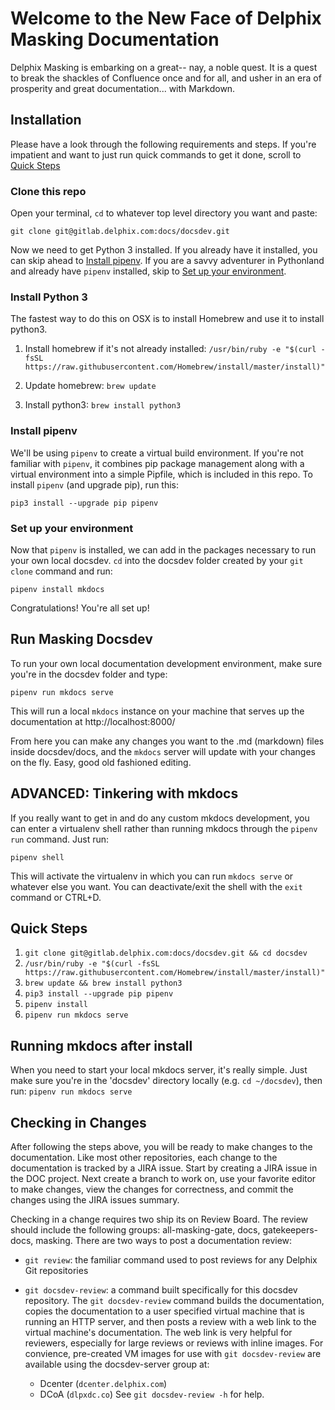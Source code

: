 # Welcome to the New Face of Delphix Masking Documentation

Delphix Masking is embarking on a great-- nay, a noble quest. It is a quest to break the shackles of Confluence once and for all, and usher in an era of prosperity and great documentation... with Markdown.

## Installation

Please have a look through the following requirements and steps. If you're impatient and want to just run quick commands to get it done, scroll to [Quick Steps](#quick-steps)

### Clone this repo

Open your terminal, ```cd``` to whatever top level directory you want and paste:

`git clone git@gitlab.delphix.com:docs/docsdev.git`

Now we need to get Python 3 installed. If you already have it installed, you can skip ahead to [Install pipenv](#install-pipenv). If you are a savvy adventurer in Pythonland and already have `pipenv` installed, skip to [Set up your environment](#set-up-your-environment).

### Install Python 3

The fastest way to do this on OSX is to install Homebrew and use it to install python3.

1. Install homebrew if it's not already installed: `/usr/bin/ruby -e "$(curl -fsSL https://raw.githubusercontent.com/Homebrew/install/master/install)"`

2. Update homebrew: `brew update`

3. Install python3: `brew install python3`


### Install pipenv

We'll be using `pipenv` to create a virtual build environment. If you're not familiar with `pipenv`, it combines pip package management along with a virtual environment into a simple Pipfile, which is included in this repo. To install `pipenv` (and upgrade pip), run this:

`pip3 install --upgrade pip pipenv`

### Set up your environment

Now that `pipenv` is installed, we can add in the packages necessary to run your own local docsdev. `cd` into the docsdev folder created by your `git clone` command and run:

`pipenv install mkdocs`

Congratulations! You're all set up!

## Run Masking Docsdev

To run your own local documentation development environment, make sure you're in the docsdev folder and type:

`pipenv run mkdocs serve`

This will run a local `mkdocs` instance on your machine that serves up the documentation at http://localhost:8000/

From here you can make any changes you want to the .md (markdown) files inside docsdev/docs, and the `mkdocs` server will update with your changes on the fly. Easy, good old fashioned editing. 

## ADVANCED: Tinkering with mkdocs

If you really want to get in and do any custom mkdocs development, you can enter a virtualenv shell rather than running mkdocs through the `pipenv run` command. Just run:

`pipenv shell`

This will activate the virtualenv in which you can run `mkdocs serve` or whatever else you want. You can deactivate/exit the shell with the `exit` command or CTRL+D.

## Quick Steps

1. `git clone git@gitlab.delphix.com:docs/docsdev.git && cd docsdev`
2. `/usr/bin/ruby -e "$(curl -fsSL https://raw.githubusercontent.com/Homebrew/install/master/install)"`
3. `brew update && brew install python3`
4. `pip3 install --upgrade pip pipenv`
5. `pipenv install`
6. `pipenv run mkdocs serve`

## Running mkdocs after install

When you need to start your local mkdocs server, it's really simple. Just make sure you're in the 'docsdev' directory locally (e.g. `cd ~/docsdev`), then run: `pipenv run mkdocs serve`

## Checking in Changes

After following the steps above, you will be ready to make changes to the documentation. Like most other repositories, each change to the documentation is tracked by a JIRA issue. Start by creating a JIRA issue in the DOC project. Next create a branch to work on, use your favorite editor to make changes, view the changes for correctness, and commit the changes using the JIRA issues summary.

Checking in a change requires two ship its on Review Board. The review should include the following groups: all-masking-gate, docs, gatekeepers-docs, masking. There are two ways to post a documentation review:

* `git review`: the familiar command used to post reviews for any Delphix Git repositories

* `git docsdev-review`: a command built specifically for this docsdev repository. The `git docsdev-review` command builds the documentation, copies the documentation to a user specified virtual machine that is running an HTTP server, and then posts a review with a web link to the virtual machine's documentation. The web link is very helpful for reviewers, especially for large reviews or reviews with inline images. For convience, pre-created VM images for use with `git docsdev-review` are available using the docsdev-server group at:
  * Dcenter (`dcenter.delphix.com`)
  * DCoA (`dlpxdc.co`)
See `git docsdev-review -h` for help.
